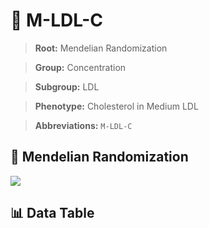 # 🧪 M-LDL-C

> **Root:** Mendelian Randomization

> **Group:** Concentration  

> **Subgroup:** LDL

> **Phenotype:** Cholesterol in Medium LDL  

> **Abbreviations:** `M-LDL-C`

## 🧬 Mendelian Randomization  

<img src="/MR/Figures/Inverse/M-LDL-C.png"/>


## 📊 Data Table


<CsvTableMRI src="/MR/Data/Inverse/M-LDL-C.csv"/>
